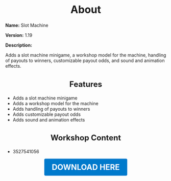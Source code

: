 <h1 style="text-align:center; font-size:2rem; font-weight:bold;">About</h1>

**Name:**
Slot Machine

**Version:**
1.19

**Description:**

Adds a slot machine minigame, a workshop model for the machine, handling of payouts to winners, customizable payout odds, and sound and animation effects.

<h2 style="text-align:center; font-size:1.5rem; font-weight:bold;">Features</h2>

- Adds a slot machine minigame
- Adds a workshop model for the machine
- Adds handling of payouts to winners
- Adds customizable payout odds
- Adds sound and animation effects


<h2 style="text-align:center; font-size:1.5rem; font-weight:bold;">Workshop Content</h2>

- 3527541056





<p align="center"><a href="https://github.com/LiliaFramework/Modules/raw/refs/heads/gh-pages/slots.zip" style="display:inline-block;padding:12px 24px;font-size:1.5rem;font-weight:bold;text-decoration:none;color:#fff;background-color:var(--md-primary-fg-color,#007acc);border-radius:4px;">DOWNLOAD HERE</a></p>